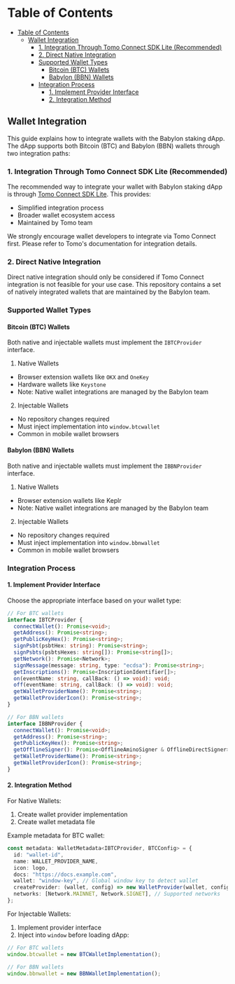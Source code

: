 # Table of Contents

- [Table of Contents](#table-of-contents)
  - [Wallet Integration](#wallet-integration)
    - [1. Integration Through Tomo Connect SDK Lite (Recommended)](#1-integration-through-tomo-connect-sdk-lite-recommended)
    - [2. Direct Native Integration](#2-direct-native-integration)
    - [Supported Wallet Types](#supported-wallet-types)
      - [Bitcoin (BTC) Wallets](#bitcoin-btc-wallets)
      - [Babylon (BBN) Wallets](#babylon-bbn-wallets)
    - [Integration Process](#integration-process)
      - [1. Implement Provider Interface](#1-implement-provider-interface)
      - [2. Integration Method](#2-integration-method)

## Wallet Integration

This guide explains how to integrate wallets with the Babylon staking dApp. The
dApp supports both Bitcoin (BTC) and Babylon (BBN) wallets through two
integration paths:

### 1. Integration Through Tomo Connect SDK Lite (Recommended)

The recommended way to integrate your wallet with Babylon staking dApp is
through
[Tomo Connect SDK Lite](https://docs.tomo.inc/tomo-sdk/tomo-connect-sdk-lite).
This provides:

- Simplified integration process
- Broader wallet ecosystem access
- Maintained by Tomo team

We strongly encourage wallet developers to integrate via Tomo Connect first.
Please refer to Tomo's documentation for integration details.

### 2. Direct Native Integration

Direct native integration should only be considered if Tomo Connect integration
is not feasible for your use case. This repository contains a set of natively
integrated wallets that are maintained by the Babylon team.

### Supported Wallet Types

#### Bitcoin (BTC) Wallets

Both native and injectable wallets must implement the `IBTCProvider` interface.

1. Native Wallets

- Browser extension wallets like `OKX` and `OneKey`
- Hardware wallets like `Keystone`
- Note: Native wallet integrations are managed by the Babylon team

2. Injectable Wallets

- No repository changes required
- Must inject implementation into `window.btcwallet`
- Common in mobile wallet browsers

#### Babylon (BBN) Wallets

Both native and injectable wallets must implement the `IBBNProvider` interface.

1. Native Wallets

- Browser extension wallets like Keplr
- Note: Native wallet integrations are managed by the Babylon team

2. Injectable Wallets

- No repository changes required
- Must inject implementation into `window.bbnwallet`
- Common in mobile wallet browsers

### Integration Process

#### 1. Implement Provider Interface

Choose the appropriate interface based on your wallet type:

```ts
// For BTC wallets
interface IBTCProvider {
  connectWallet(): Promise<void>;
  getAddress(): Promise<string>;
  getPublicKeyHex(): Promise<string>;
  signPsbt(psbtHex: string): Promise<string>;
  signPsbts(psbtsHexes: string[]): Promise<string[]>;
  getNetwork(): Promise<Network>;
  signMessage(message: string, type: "ecdsa"): Promise<string>;
  getInscriptions(): Promise<InscriptionIdentifier[]>;
  on(eventName: string, callBack: () => void): void;
  off(eventName: string, callBack: () => void): void;
  getWalletProviderName(): Promise<string>;
  getWalletProviderIcon(): Promise<string>;
}

// For BBN wallets
interface IBBNProvider {
  connectWallet(): Promise<void>;
  getAddress(): Promise<string>;
  getPublicKeyHex(): Promise<string>;
  getOfflineSigner(): Promise<OfflineAminoSigner & OfflineDirectSigner>;
  getWalletProviderName(): Promise<string>;
  getWalletProviderIcon(): Promise<string>;
}
```

#### 2. Integration Method

For Native Wallets:

1. Create wallet provider implementation
2. Create wallet metadata file

Example metadata for BTC wallet:

```ts
const metadata: WalletMetadata<IBTCProvider, BTCConfig> = {
  id: "wallet-id",
  name: WALLET_PROVIDER_NAME,
  icon: logo,
  docs: "https://docs.example.com",
  wallet: "window-key", // Global window key to detect wallet
  createProvider: (wallet, config) => new WalletProvider(wallet, config),
  networks: [Network.MAINNET, Network.SIGNET], // Supported networks
};
```

For Injectable Wallets:

1. Implement provider interface
2. Inject into `window` before loading dApp:

```ts
// For BTC wallets
window.btcwallet = new BTCWalletImplementation();

// For BBN wallets
window.bbnwallet = new BBNWalletImplementation();
```
